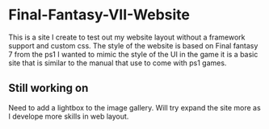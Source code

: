 # Final-Fantasy-VII-Website

This is a site I create to test out my website layout without a framework support and custom css.
The style of the website is based on Final fantasy 7 from the ps1 I wanted to mimic the style of the UI in the game it is a basic site that is similar to the manual that use to come with ps1 games.


## Still working on
Need to add a lightbox to the image gallery.
Will try expand the site more as I develope more skills in web layout.
